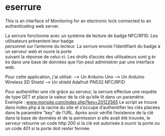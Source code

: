 # eserrure
This is an interface of Monitoring for an electronic lock connected to an authenticating web server.

La serrure fonctionne avec un système de lecture de badge NFC/RFID. Les utilisateurs présentent leur badge  
personnel sur l’antenne du lecteur. La serrure envoie l’identifiant du badge à un serveur web et ouvre la porte  
suivant la réponse de celui-ci. Les droits d’accès des utilisateurs sont g ́er ́es dans une base de données 
que l’on  peut administrer par une interface web.

Pour cette application, j'ai utilisé:
--> Un Arduino Uno
--> Un Arduino Wireless SD Shield
--> Un shield Adafruit PN532 NFC/RFID

Pour authentifier une clé grâce au serveur, la serrure effectue une requête de type GET et place 
la valeur de  la clé qu’elle lit dans un paramètre. Exemple : www.monsite.com/index.php?key=20122565 
Le script  se trouve dans index.php à la racine du site et s’occupe d’authentifier les clés placées 
dans le paramètre "key"  de l’URL. Après avoir vérifié l’existence de la clé dans la base de 
données et de la permission si elle avait  été  trouvée, le serveur retourne un code http 200 si la 
clé est autorisée à ouvrir la porte ou un code 401 si la  porte doit rester fermée.
